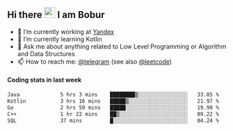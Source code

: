 ## Hi there <img src="https://media.giphy.com/media/hvRJCLFzcasrR4ia7z/giphy.gif" width="25px" height="25px"> I am Bobur

- 💼 I’m currently working at [Yandex](https://yandex.ru/)
- 🌱 I’m currently learning Kotlin
- 💬 Ask me about anything related to Low Level Programming or Algorithm and Data Structures
- 📫 How to reach me: [@telegram](https://t.me/octoant) (see also [@leetcode](https://leetcode.com/octoant/))    

#### Coding stats in last week

<!--START_SECTION:waka-->

```txt
Java             5 hrs 3 mins    ████████▒░░░░░░░░░░░░░░░░   33.85 %
Kotlin           3 hrs 16 mins   █████▒░░░░░░░░░░░░░░░░░░░   21.97 %
Go               2 hrs 59 mins   █████░░░░░░░░░░░░░░░░░░░░   19.99 %
C++              1 hr 22 mins    ██▒░░░░░░░░░░░░░░░░░░░░░░   09.22 %
SQL              37 mins         █░░░░░░░░░░░░░░░░░░░░░░░░   04.24 %
```

<!--END_SECTION:waka-->
